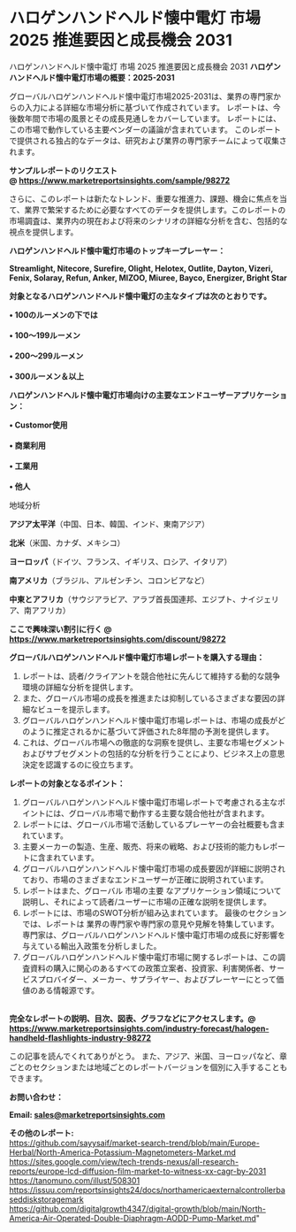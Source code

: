# ハロゲンハンドヘルド懐中電灯 市場 2025 推進要因と成長機会 2031
ハロゲンハンドヘルド懐中電灯 市場 2025 推進要因と成長機会 2031
<strong><b>ハロゲンハンドヘルド懐中電灯市場の概要：2025-2031</b></strong>

グローバルハロゲンハンドヘルド懐中電灯市場2025-2031は、業界の専門家からの入力による詳細な市場分析に基づいて作成されています。 レポートは、今後数年間で市場の風景とその成長見通しをカバーしています。 レポートには、この市場で動作している主要ベンダーの議論が含まれています。 このレポートで提供される独占的なデータは、研究および業界の専門家チームによって収集されます。

<strong>サンプルレポートのリクエスト @ <a href=https://www.marketreportsinsights.com/sample/98272>https://www.marketreportsinsights.com/sample/98272</a></strong>

さらに、このレポートは新たなトレンド、重要な推進力、課題、機会に焦点を当て、業界で繁栄するために必要なすべてのデータを提供します。このレポートの市場調査は、業界内の現在および将来のシナリオの詳細な分析を含む、包括的な視点を提供します。

<strong>ハロゲンハンドヘルド懐中電灯市場のトップキープレーヤー：</strong>

<strong>Streamlight, Nitecore, Surefire, Olight, Helotex, Outlite, Dayton, Vizeri, Fenix, Solaray, Refun, Anker, MIZOO, Miuree, Bayco, Energizer, Bright Star</strong>

<strong><b>対象となるハロゲンハンドヘルド懐中電灯の主なタイプは次のとおりです。</b></strong>

<strong>• 100のルーメンの下では<br><br>•  100〜199ルーメン<br><br>•  200〜299ルーメン<br><br>•  300ルーメン＆以上</strong>

<strong><b>ハロゲンハンドヘルド懐中電灯市場向けの主要なエンドユーザーアプリケーション：</b></strong>

<strong>• Customor使用<br><br>• 商業利用<br><br>• 工業用<br><br>• 他人</strong>

 地域分析

<strong><b>アジア太平洋</b></strong>（中国、日本、韓国、インド、東南アジア）

<strong><b>北米</b></strong>（米国、カナダ、メキシコ）

<strong><b>ヨーロッパ</b></strong>（ドイツ、フランス、イギリス、ロシア、イタリア）

<strong><b>南アメリカ</b></strong>（ブラジル、アルゼンチン、コロンビアなど）

<strong><b>中東とアフリカ</b></strong>（サウジアラビア、アラブ首長国連邦、エジプト、ナイジェリア、南アフリカ）

<strong>ここで興味深い割引に行く @ <a href=https://www.marketreportsinsights.com/discount/98272>https://www.marketreportsinsights.com/discount/98272</a></strong>

<strong><b>グローバルハロゲンハンドヘルド懐中電灯市場レポートを購入する理由：</b></strong>
<ol>
  <li>レポートは、読者/クライアントを競合他社に先んじて維持する動的な競争環境の詳細な分析を提供します。</li>
  <li>また、グローバル市場の成長を推進または抑制しているさまざまな要因の詳細なビューを提示します。</li>
  <li>グローバルハロゲンハンドヘルド懐中電灯市場レポートは、市場の成長がどのように推定されるかに基づいて評価された8年間の予測を提供します。</li>
  <li>これは、グローバル市場への徹底的な洞察を提供し、主要な市場セグメントおよびサブセグメントの包括的な分析を行うことにより、ビジネス上の意思決定を認識するのに役立ちます。</li>
</ol>
<strong><b>レポートの対象となるポイント：</b></strong>
<ol>
  <li>グローバルハロゲンハンドヘルド懐中電灯市場レポートで考慮される主なポイントには、グローバル市場で動作する主要な競合他社が含まれます。</li>
  <li>レポートには、グローバル市場で活動しているプレーヤーの会社概要も含まれています。</li>
  <li>主要メーカーの製造、生産、販売、将来の戦略、および技術的能力もレポートに含まれています。</li>
  <li>グローバルハロゲンハンドヘルド懐中電灯市場の成長要因が詳細に説明されており、市場のさまざまなエンドユーザーが正確に説明されています。</li>
  <li>レポートはまた、グローバル 市場の主要 なアプリケーション領域について説明し、それによって読者/ユーザーに市場の正確な説明を提供します。</li>
  <li>レポートには、市場のSWOT分析が組み込まれています。 最後のセクションでは、レポートは 業界の専門家や専門家の意見や見解を特集しています。 専門家は、グローバルハロゲンハンドヘルド懐中電灯市場の成長に好影響を与えている輸出入政策を分析しました。</li>
  <li>グローバルハロゲンハンドヘルド懐中電灯市場に関するレポートは、この調査資料の購入に関心のあるすべての政策立案者、投資家、利害関係者、サービスプロバイダー、メーカー、サプライヤー、およびプレーヤーにとって価値のある情報源です。</li>
</ol><br>
<strong>完全なレポートの説明、目次、図表、グラフなどにアクセスします。@ <a href=https://www.marketreportsinsights.com/industry-forecast/halogen-handheld-flashlights-industry-98272>https://www.marketreportsinsights.com/industry-forecast/halogen-handheld-flashlights-industry-98272</a></strong>

この記事を読んでくれてありがとう。 また、アジア、米国、ヨーロッパなど、章ごとのセクションまたは地域ごとのレポートバージョンを個別に入手することもできます。

<strong><b>お問い合わせ：</b></strong>

<strong>Email: </strong><a href=mailto:sales@marketreportsinsights.com><strong>sales@marketreportsinsights.com</strong></a>

<strong>その他のレポート:</strong>
<br>
<a href=https://github.com/sayysaif/market-search-trend/blob/main/Europe-Herbal/North-America-Potassium-Magnetometers-Market.md>https://github.com/sayysaif/market-search-trend/blob/main/Europe-Herbal/North-America-Potassium-Magnetometers-Market.md</a>
<br>
<a href=https://sites.google.com/view/tech-trends-nexus/all-research-reports/europe-lcd-diffusion-film-market-to-witness-xx-cagr-by-2031>https://sites.google.com/view/tech-trends-nexus/all-research-reports/europe-lcd-diffusion-film-market-to-witness-xx-cagr-by-2031</a>
<br>
<a href=https://tanomuno.com/illust/508301>https://tanomuno.com/illust/508301</a>
<br>
<a href=https://issuu.com/reportsinsights24/docs/northamericaexternalcontrollerbaseddiskstoragemark>https://issuu.com/reportsinsights24/docs/northamericaexternalcontrollerbaseddiskstoragemark</a>
<br>
<a href=https://github.com/digitalgrowth4347/digital-growth/blob/main/North-America-Air-Operated-Double-Diaphragm-AODD-Pump-Market.md>https://github.com/digitalgrowth4347/digital-growth/blob/main/North-America-Air-Operated-Double-Diaphragm-AODD-Pump-Market.md</a>"
